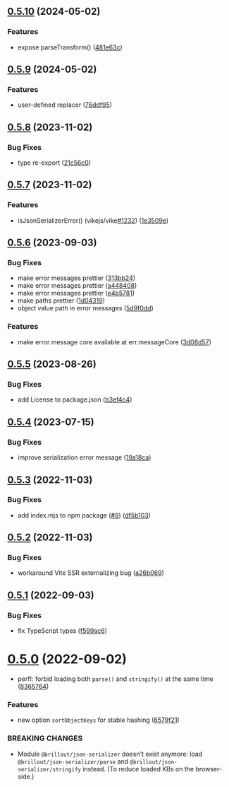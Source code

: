 ## [0.5.10](https://github.com/brillout/json-serializer/compare/v0.5.9...v0.5.10) (2024-05-02)


### Features

* expose parseTransform() ([481e63c](https://github.com/brillout/json-serializer/commit/481e63cf16462bb037e28a2baa63837a8aff150f))



## [0.5.9](https://github.com/brillout/json-serializer/compare/v0.5.8...v0.5.9) (2024-05-02)


### Features

* user-defined replacer ([76ddf95](https://github.com/brillout/json-serializer/commit/76ddf95cdfe36c39b99400a41bc22d2f243ed5c4))



## [0.5.8](https://github.com/brillout/json-serializer/compare/v0.5.7...v0.5.8) (2023-11-02)


### Bug Fixes

* type re-export ([21c56c0](https://github.com/brillout/json-serializer/commit/21c56c04058f3096529366ad140b61231dcdabda))



## [0.5.7](https://github.com/brillout/json-serializer/compare/v0.5.6...v0.5.7) (2023-11-02)


### Features

* isJsonSerializerError() (vikejs/vike[#1232](https://github.com/brillout/json-serializer/issues/1232)) ([1e3509e](https://github.com/brillout/json-serializer/commit/1e3509e7dade243d1f79bf4445433e5713c6562e))



## [0.5.6](https://github.com/brillout/json-serializer/compare/v0.5.5...v0.5.6) (2023-09-03)


### Bug Fixes

* make error messages prettier ([313bb24](https://github.com/brillout/json-serializer/commit/313bb2457c5efb070ff6359bfc31688657f306eb))
* make error messages prettier ([a448408](https://github.com/brillout/json-serializer/commit/a448408c2eec3e1cc70cc56f0d811a7babb26021))
* make error messages prettier ([e4b5781](https://github.com/brillout/json-serializer/commit/e4b578126f40d065b03818ac65256e633da1c31d))
* make paths prettier ([1d04319](https://github.com/brillout/json-serializer/commit/1d043190e0269242c28033a6edff72bbdf3a8bed))
* object value path in error messages ([5d9f0dd](https://github.com/brillout/json-serializer/commit/5d9f0dd908a3125173ba3e9ab96fde41cf863a9a))


### Features

* make error message core available at err.messageCore ([3d08d57](https://github.com/brillout/json-serializer/commit/3d08d5747939b85a67b94b11ecb11e0b1bf77083))



## [0.5.5](https://github.com/brillout/json-serializer/compare/v0.5.4...v0.5.5) (2023-08-26)


### Bug Fixes

* add License to package.json ([b3ef4c4](https://github.com/brillout/json-serializer/commit/b3ef4c4a149d346fa8b00d5210ef67c8df2da7c3))



## [0.5.4](https://github.com/brillout/json-serializer/compare/v0.5.3...v0.5.4) (2023-07-15)


### Bug Fixes

* improve serialization error message ([19a18ca](https://github.com/brillout/json-serializer/commit/19a18ca30f3224d85cb920cd58725f48c429ad5d))



## [0.5.3](https://github.com/brillout/json-serializer/compare/v0.5.2...v0.5.3) (2022-11-03)


### Bug Fixes

* add index.mjs to npm package ([#9](https://github.com/brillout/json-serializer/issues/9)) ([df5b103](https://github.com/brillout/json-serializer/commit/df5b103778c86523e736d2fe3bf11c81411afd41))



## [0.5.2](https://github.com/brillout/json-serializer/compare/v0.5.1...v0.5.2) (2022-11-03)


### Bug Fixes

* workaround Vite SSR externalizing bug ([a26b069](https://github.com/brillout/json-serializer/commit/a26b0698972b3b27e92a50bf84421e22ff2ec1e6))



## [0.5.1](https://github.com/brillout/json-serializer/compare/v0.5.0...v0.5.1) (2022-09-03)


### Bug Fixes

* fix TypeScript types ([f599ac6](https://github.com/brillout/json-serializer/commit/f599ac661a9f57703c21fc2d5b395705b7571799))



# [0.5.0](https://github.com/brillout/json-serializer/compare/v0.4.6...v0.5.0) (2022-09-02)


* perf!: forbid loading both `parse()` and `stringify()` at the same time ([8365764](https://github.com/brillout/json-serializer/commit/8365764bd377fb2b1048e0266c92cdae54070dde))


### Features

* new option `sortObjectKeys` for stable hashing ([6579f21](https://github.com/brillout/json-serializer/commit/6579f214c731c1b1de8bbece05f01b5bcca34c4a))


### BREAKING CHANGES

* Module `@brillout/json-serializer` doesn't exist anymore: load `@brillout/json-serializer/parse` and `@brillout/json-serializer/stringify` instead. (To reduce loaded KBs on the browser-side.)



